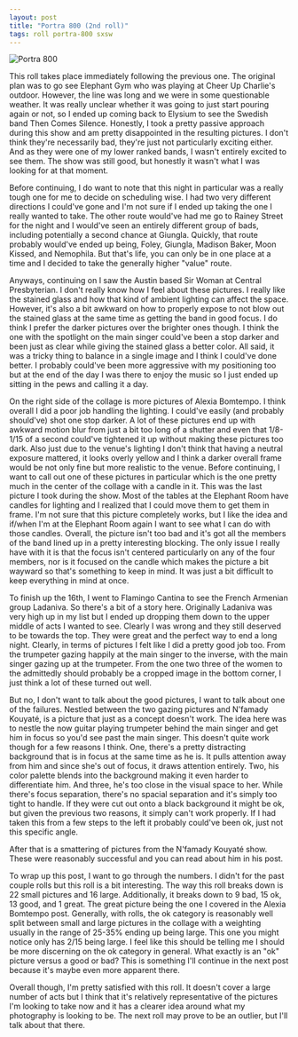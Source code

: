 ```yaml
---
layout: post
title: "Portra 800 (2nd roll)"
tags: roll portra-800 sxsw
---
```


![Portra 800](/assets/rolls/Portra800-2.jpg)

This roll takes place immediately following the previous one. The original plan was to go see Elephant Gym who was playing at Cheer Up Charlie's outdoor. However, the line was long and we were in some questionable weather. It was really unclear whether it was going to just start pouring again or not, so I ended up coming back to Elysium to see the Swedish band Then Comes Silence. Honestly, I took a pretty passive approach during this show and am pretty disappointed in the resulting pictures. I don't think they're necessarily bad, they're just not particularly exciting either. And as they were one of my lower ranked bands, I wasn't entirely excited to see them. The show was still good, but honestly it wasn't what I was looking for at that moment.

Before continuing, I do want to note that this night in particular was a really tough one for me to decide on scheduling wise. I had two very different directions I could've gone and I'm not sure if I ended up taking the one I really wanted to take. The other route would've had me go to Rainey Street for the night and I would've seen an entirely different group of bads, including potentially a second chance at Giungla. Quickly, that route probably would've ended up being, Foley, Giungla, Madison Baker, Moon Kissed, and Nemophila. But that's life, you can only be in one place at a time and I decided to take the generally higher "value" route.

Anyways, continuing on I saw the Austin based Sir Woman at Central Presbyterian. I don't really know how I feel about these pictures. I really like the stained glass and how that kind of ambient lighting can affect the space. However, it's also a bit awkward on how to properly expose to not blow out the stained glass at the same time as getting the band in good focus. I do think I prefer the darker pictures over the brighter ones though. I think the one with the spotlight on the main singer could've been a stop darker and been just as clear while giving the stained glass a better color. All said, it was a tricky thing to balance in a single image and I think I could've done better. I probably could've been more aggressive with my positioning too but at the end of the day I was there to enjoy the music so I just ended up sitting in the pews and calling it a day.

On the right side of the collage is more pictures of Alexia Bomtempo. I think overall I did a poor job handling the lighting. I could've easily (and probably should've) shot one stop darker. A lot of these pictures end up with awkward motion blur from just a bit too long of a shutter and even that 1/8-1/15 of a second could've tightened it up without making these pictures too dark. Also just due to the venue's lighting I don't think that having a neutral exposure mattered, it looks overly yellow and I think a darker overall frame would be not only fine but more realistic to the venue. Before continuing, I want to call out one of these pictures in particular which is the one pretty much in the center of the collage with a candle in it. This was the last picture I took during the show. Most of the tables at the Elephant Room have candles for lighting and I realized that I could move them to get them in frame. I'm not sure that this picture completely works, but I like the idea and if/when I'm at the Elephant Room again I want to see what I can do with those candles. Overall, the picture isn't too bad and it's got all the members of the band lined up in a pretty interesting blocking. The only issue I really have with it is that the focus isn't centered particularly on any of the four members, nor is it focused on the candle which makes the picture a bit wayward so that's something to keep in mind. It was just a bit difficult to keep everything in mind at once.

To finish up the 16th, I went to Flamingo Cantina to see the French Armenian group Ladaniva. So there's a bit of a story here. Originally Ladaniva was very high up in my list but I ended up dropping them down to the upper middle of acts I wanted to see. Clearly I was wrong and they still deserved to be towards the top. They were great and the perfect way to end a long night. Clearly, in terms of pictures I felt like I did a pretty good job too. From the trumpeter gazing happily at the main singer to the inverse, with the main singer gazing up at the trumpeter. From the one two three of the women to the admittedly should probably be a cropped image in the bottom corner, I just think a lot of these turned out well.

But no, I don't want to talk about the good pictures, I want to talk about one of the failures. Nestled between the two gazing pictures and N'famady Kouyaté, is a picture that just as a concept doesn't work. The idea here was to nestle the now guitar playing trumpeter behind the main singer and get him in focus so you'd see past the main singer. This doesn't quite work though for a few reasons I think. One, there's a pretty distracting background that is in focus at the same time as he is. It pulls attention away from him and since she's out of focus, it draws attention entirely. Two, his color palette blends into the background making it even harder to differentiate him. And three, he's too close in the visual space to her. While there's focus separation, there's no spacial separation and it's simply too tight to handle. If they were cut out onto a black background it might be ok, but given the previous two reasons, it simply can't work properly. If I had taken this from a few steps to the left it probably could've been ok, just not this specific angle.

After that is a smattering of pictures from the N'famady Kouyaté show. These were reasonably successful and you can read about him in his post.

To wrap up this post, I want to go through the numbers. I didn't for the past couple rolls but this roll is a bit interesting. The way this roll breaks down is 22 small pictures and 16 large. Additionally, it breaks down to 9 bad, 15 ok, 13 good, and 1 great. The great picture being the one I covered in the Alexia Bomtempo post. Generally, with rolls, the ok category is reasonably well split between small and large pictures in the collage with a weighting usually in the range of 25-35% ending up being large. This one you might notice only has 2/15 being large. I feel like this should be telling me I should be more discerning on the ok category in general. What exactly is an "ok" picture versus a good or bad? This is something I'll continue in the next post because it's maybe even more apparent there.

Overall though, I'm pretty satisfied with this roll. It doesn't cover a large number of acts but I think that it's relatively representative of the pictures I'm looking to take now and it has a clearer idea around what my photography is looking to be. The next roll may prove to be an outlier, but I'll talk about that there.